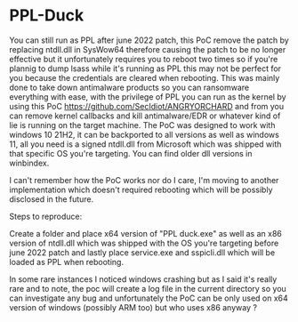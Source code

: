 # PPL-Duck

You can still run as PPL after june 2022 patch, this PoC remove the patch by replacing ntdll.dll in SysWow64 therefore causing the patch to be no longer effective but it unfortunately requires you to reboot two times so if you're plannig to dump lsass while it's running as PPL this may not be perfect for you because the credentials are cleared when rebooting.
This was mainly done to take down antimalware products so you can ransomware everything with ease, with the privilege of PPL you can run as the kernel by using this PoC
https://github.com/SecIdiot/ANGRYORCHARD and from you can remove kernel callbacks and kill antimalware/EDR or whatever kind of lie is running on the target machine.
The PoC was designed to work with windows 10 21H2, it can be backported to all versions as well as windows 11, all you need is a signed ntdll.dll from Microsoft which was shipped with that specific OS you're targeting. You can find older dll versions in winbindex.

I can't remember how the PoC works nor do I care, I'm moving to another implementation which doesn't required rebooting which will be possibly disclosed in the future.

Steps to reproduce:

Create a folder and place x64 version of "PPL duck.exe" as well as an x86 version of ntdll.dll which was shipped with the OS you're targeting before june 2022 patch and lastly place service.exe and sspicli.dll which will be loaded as PPL when rebooting.

In some rare instances I noticed windows crashing but as I said it's really rare and to note, the poc will create a log file in the current directory so you can investigate any bug and unfortunately the PoC can be only used on x64 version of windows (possibly ARM too) but who uses x86 anyway ?
